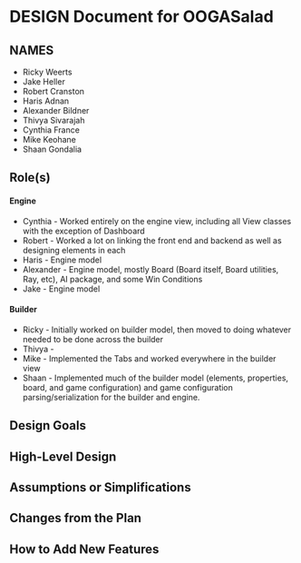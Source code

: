 # DESIGN Document for OOGASalad
## NAMES

* Ricky Weerts
* Jake Heller
* Robert Cranston
* Haris Adnan
* Alexander Bildner
* Thivya Sivarajah
* Cynthia France
* Mike Keohane
* Shaan Gondalia

## Role(s)

#### Engine

* Cynthia - Worked entirely on the engine view, including all View classes with the exception of Dashboard
* Robert - Worked a lot on linking the front end and backend as well as designing elements in each
* Haris - Engine model
* Alexander - Engine model, mostly Board (Board itself, Board utilities, Ray, etc), AI package, and some Win Conditions
* Jake - Engine model

#### Builder

* Ricky - Initially worked on builder model, then moved to doing whatever needed to be done across the builder
* Thivya -
* Mike - Implemented the Tabs and worked everywhere in the builder view
* Shaan - Implemented much of the builder model (elements, properties, board, and game configuration) and game configuration parsing/serialization for the builder and engine.

## Design Goals


## High-Level Design


## Assumptions or Simplifications


## Changes from the Plan


## How to Add New Features
